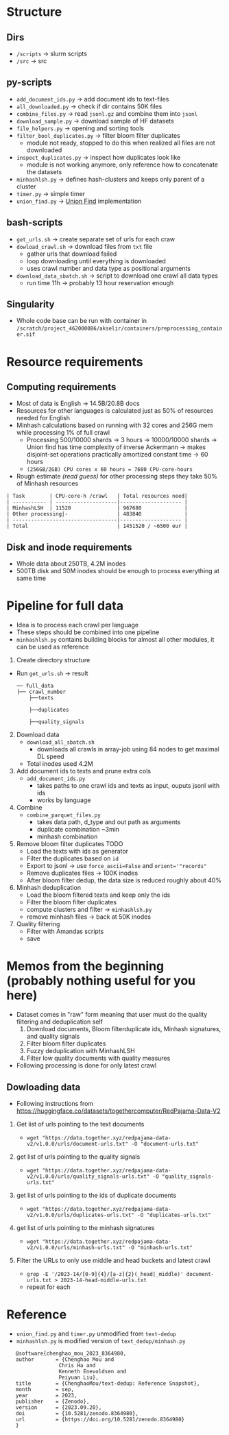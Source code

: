 # Structure
## Dirs
- `/scripts` &rarr; slurm scripts
- `/src` &rarr; src
## py-scripts
- `add_document_ids.py` &rarr; add document ids to text-files
- `all_downloaded.py` &rarr; check if dir contains 50K files
- `combine_files.py` &rarr; read `jsonl.gz` and combine them into `jsonl`
- `download_sample.py` &rarr; download sample of HF datasets
- `file_helpers.py` &rarr; opening and sorting tools
- `filter_bool_duplicates.py` &rarr; filter bloom filter duplicates
    - module not ready, stopped to do this when realized all files are not downloaded
- `inspect_duplicates.py` &rarr; inspect how duplicates look like  
    - module is not working anymore, only reference how to concatenate the datasets
- `minhashlsh.py` &rarr; defines hash-clusters and keeps only parent of a cluster
- `timer.py` &rarr; simple timer
- `union_find.py` &rarr; [Union Find](https://en.wikipedia.org/wiki/Disjoint-set_data_structure) implementation
## bash-scripts
- `get_urls.sh` &rarr; create separate set of urls for each craw
- `dowload_crawl.sh` &rarr; download files from `txt` file
    - gather urls that download failed
    - loop downloading until everything is downloaded
    - uses crawl number and data type as positional arguments
- `download_data_sbatch.sh` &rarr; script to download one crawl all data types
    - run time 11h &rarr; probably 13 hour reservation enough
## Singularity
- Whole code base can be run with container in `/scratch/project_462000086/akselir/containers/preprocessing_container.sif`
# Resource requirements
## Computing requirements
- Most of data is English &rarr; 14.5B/20.8B docs
- Resources for other languages is calculated just as 50% of resources needed for English
- Minhash calculations based on running with 32 cores and 256G mem while processing 1% of full crawl
    - Processing 500/10000 shards &rarr; 3 hours &rarr; 10000/10000 shards &rarr; Union find has time complexity of inverse Ackermann &rarr;  makes disjoint-set operations practically amortized constant time &rarr; 60 hours
    -  `(256GB/2GB) CPU cores x 60 hours = 7680 CPU-core-hours`
- Rough estimate _(read guess)_ for other processing steps they take 50% of Minhash resources
```
| Task        | CPU-core-h /crawl   | Total resources need|
| ----------- | --------------------|-------------------- |
| MinhashLSH  | 11520               | 967680              |
| Other processing|-                | 483840              |
| ----------------------------------|-------------------- |
| Total                             | 1451520 / ~6500 eur |
```
## Disk and inode requirements
- Whole data about 250TB, 4.2M inodes
- 500TB disk and 50M inodes should be enough to process everything at same time

# Pipeline for full data
- Idea is to process each crawl per language
- These steps should be combined into one pipeline
- `minhashlsh.py` contains building blocks for almost all other modules, it can be used as reference
1. Create directory structure
- Run `get_urls.sh` &rarr; result
   
    ```
    ── full_data
    ├── crawl_number
        ├──texts

        ├──duplicates

        ├──quality_signals
    ```
2. Download data
    - `download_all_sbatch.sh`
        - downloads all crawls in array-job using 84 nodes to get maximal DL speed
    -  Total inodes used 4.2M
3. Add document ids to texts and prune extra cols
    - `add_document_ids.py`
        - takes paths to one crawl ids and texts as input, ouputs jsonl with ids
        - works by language
4. Combine
    - `combine_parquet_files.py`
        - takes data path, d_type and out path as arguments
        - duplicate combination ~3min
        - minhash combination
4. Remove bloom filter duplicates TODO
    - Load the texts with ids as generator
    - Filter the duplicates based on `id`
    - Export to jsonl &rarr; use `force_ascii=False` and `orient='"records"`
    - Remove duplicates files &rarr; 100K inodes
    - After bloom filter dedup, the data size is reduced roughly about 40%
5. Minhash deduplication
    - Load the bloom filtered texts and keep only the ids
    - Filter the bloom filter duplicates
    - compute clusters and filter &rarr; `minhashlsh.py`
    - remove minhash files &rarr; back at 50K inodes
6. Quality filtering
    - Filter with Amandas scripts
    - save
# Memos from the beginning (probably nothing useful for you here)
- Dataset comes in "raw" form meaning that user must do the quality filtering and deduplication self
    1. Download documents, Bloom filterduplicate ids, Minhash signatures, and quality signals
    2. Filter bloom filter duplicates
    3. Fuzzy deduplication with MinhashLSH
    4. Filter low quality documents with quality measures
- Following processing is done for only latest crawl
## Dowloading data
- Following instructions from https://huggingface.co/datasets/togethercomputer/RedPajama-Data-V2
1. Get list of urls pointing to the text documents
    -  `wget "https://data.together.xyz/redpajama-data-v2/v1.0.0/urls/document-urls.txt" -O "document-urls.txt"`

2.  get list of urls pointing to the quality signals
    - `wget "https://data.together.xyz/redpajama-data-v2/v1.0.0/urls/quality_signals-urls.txt" -O "quality_signals-urls.txt"`

3. get list of urls pointing to the ids of duplicate documents
    - `wget "https://data.together.xyz/redpajama-data-v2/v1.0.0/urls/duplicates-urls.txt" -O "duplicates-urls.txt"`

4.  get list of urls pointing to the minhash signatures
    - `wget "https://data.together.xyz/redpajama-data-v2/v1.0.0/urls/minhash-urls.txt" -O "minhash-urls.txt"`

5. Filter the URLs to only use middle and head buckets and latest crawl
    - `grep -E '/2023-14/[0-9]{4}/[a-z]{2}(_head|_middle)' document-urls.txt > 2023-14-head-middle-urls.txt`
    - repeat for each 


# Reference
- `union_find.py` and `timer.py` unmodified from `text-dedup`
- `minhashlsh.py` is modified version of `text_dedup/minhash.py`
 ```
    @software{chenghao_mou_2023_8364980,
    author       = {Chenghao Mou and
                  Chris Ha and
                  Kenneth Enevoldsen and
                  Peiyuan Liu},
    title        = {ChenghaoMou/text-dedup: Reference Snapshot},
    month        = sep,
    year         = 2023,
    publisher    = {Zenodo},
    version      = {2023.09.20},
    doi          = {10.5281/zenodo.8364980},
    url          = {https://doi.org/10.5281/zenodo.8364980}
    }
```
